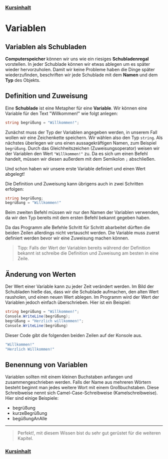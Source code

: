 ### [Kursinhalt](../README.md)

Variablen
=========

Variablen als Schubladen
-----------------------------------------

**Computerspeicher** können wir uns wie ein riesiges **Schubladenregal** vorstellen. In jeder Schublade können wir etwas ablegen um es später wieder hervorzuholen. Damit wir keine Probleme haben die Dinge später wiederzufinden, beschriften wir jede Schublade mit dem **Namen** und dem **Typ** des Objekts.

Definition und Zuweisung 
-------------------------

Eine **Schublade** ist eine Metapher für eine **Variable**. Wir können eine Variable für den Text "Willkommen!" wie folgt anlegen:

```cs
string begrüßung = "Willkommen!";
```

Zunächst muss der Typ der Variablen angegeben werden, in unserem Fall wollen wir eine Zeichenkette speichern. Wir wählen also den Typ `string`. Als nächstes überlegen wir uns einen aussagekräftigen Namen, zum Beispiel `begrüßung`. Durch das Gleichheitszeichen (Zuweisungsoperator) weisen wir der Variablen den Wert `"Willkommen!"` zu. Da es sich um einen Befehl handelt, müssen wir diesen außerdem mit dem Semikolon `;` abschließen.

Und schon haben wir unsere erste Variable definiert und einen Wert abgelegt! 

Die Definition und Zuweisung kann übrigens auch in zwei Schritten erfolgen:

```cs
string begrüßung;
begrüßung = "Willkommen!"
```

Beim zweiten Befehl müssen wir nur den Namen der Variablen verwenden, da wir den Typ bereits mit dem ersten Befehl bekannt gegeben haben. 

Da das Programm alle Befehle Schritt für Schritt abarbeitet dürften die beiden Zeilen allerdings nicht vertauscht werden. Die Variable muss zuerst definiert werden bevor wir eine Zuweisung machen können.

>Tipp: Falls der Wert der Variablen bereits während der Definition bekannt ist schreibe die Definition und Zuweisung am besten in eine Zeile.

Änderung von Werten
-------------------

Der Wert einer Variable kann zu jeder Zeit verändert werden. Im Bild der Schubladen hieße das, dass wir die Schublade aufmachen, den alten Wert rausholen, und einen neuen Wert ablegen. Im Programm wird der Wert der Variablen jedoch einfach überschrieben. Hier ist ein Beispiel:

```cs
string begrüßung = "Willkommen!";
Console.WriteLine(begrüßung); 
begrüßung = "Herzlich willkommen!";
Console.WriteLine(begrüßung) 
```

Dieser Code gibt die folgenden beiden Zeilen auf der Konsole aus.

```sh
"Willkommen!"
"Herzlich Willkommen!"
````

Benennung von Variablen
------------------------

Variablen sollten mit einem kleinen Buchstaben anfangen und zusammengeschrieben werden. Falls der Name aus mehreren Wörtern besteht beginnt man jedes weitere Wort mit einem Großbuchstaben. Diese Schreibweise nennt sich Camel-Case-Schreibweise (Kamelschreibweise). Hier sind einige Beispiele:

- begrüßung
- kurzeBegrüßung
- begüßungAnAlle

---


>Perfekt!, mit diesem Wissen bist du sehr gut gerüstet für die weiteren Kapitel.

### [Kursinhalt](../README.md)